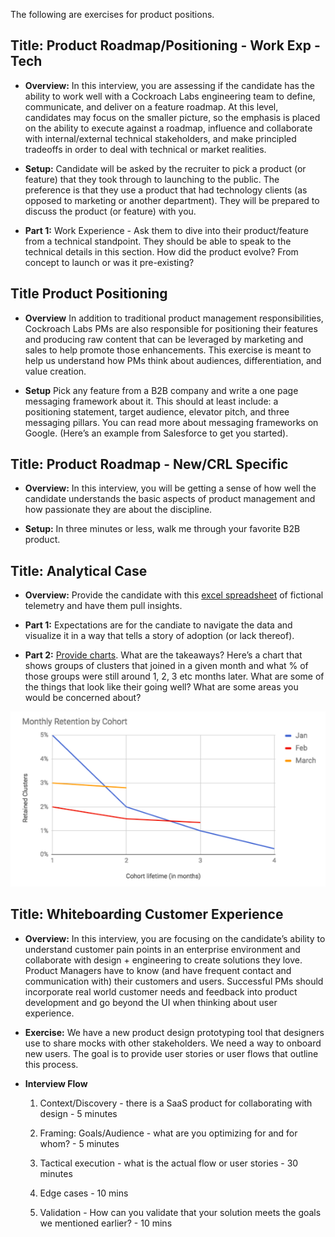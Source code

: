 The following are exercises for product positions.

## **Title: Product Roadmap/Positioning - Work Exp - Tech**

- **Overview:** In this interview, you are assessing if the candidate has the ability to work well with a Cockroach Labs engineering team to define, communicate, and deliver on a feature roadmap. At this level, candidates may focus on the smaller picture, so the emphasis is placed on the ability to execute against a roadmap, influence and collaborate with internal/external technical stakeholders, and make principled tradeoffs in order to deal with technical or market realities.

- **Setup:** Candidate will be asked by the recruiter to pick a product (or feature) that they took through to launching to the public. The preference is that they use a product that had technology clients (as opposed to marketing or another department). They will be prepared to discuss the product (or feature) with you.

- **Part 1:** Work Experience - Ask them to dive into their product/feature from a technical standpoint. They should be able to speak to the technical details in this section. How did the product evolve? From concept to launch or was it pre-existing? 

## **Title** **Product Positioning**
- **Overview** In addition to traditional product management responsibilities, Cockroach Labs PMs are also responsible for positioning their features and producing raw content that can be leveraged by marketing and sales to help promote those enhancements. This exercise is meant to help us understand how PMs think about audiences, differentiation, and value creation. 

- **Setup** Pick any feature from a B2B company and write a one page messaging framework about it. This should at least include: a positioning statement, target audience, elevator pitch, and three messaging pillars. You can read more about messaging frameworks on Google. (Here’s an example from Salesforce to get you started).

## **Title:** **Product Roadmap - New/CRL Specific**

- **Overview:** In this interview, you will be getting a sense of how well the candidate understands the basic aspects of product management and how passionate they are about the discipline.

- **Setup:** In three minutes or less, walk me through your favorite B2B product.

## **Title:** **Analytical Case**

- **Overview:** Provide the candidate with this  [excel spreadsheet](https://docs.google.com/spreadsheets/d/12f3kjlTs5QpCmsvXo-ZLOWG5rFdc4DaB6TwJxoQxVOE/edit#gid=0) of fictional telemetry and have them pull insights. 

- **Part 1:** Expectations are for the candiate to navigate the data and visualize it in a way that tells a story of adoption (or lack thereof). 

- **Part 2:** [Provide charts](https://docs.google.com/a/cockroachlabs.com/spreadsheets/d/1U49nuhoz4wL3mThxLrIEiXcchObMK-VI3QZX6vbgZ-s/edit?zx=we6r4gilfygy&usp=docs_web). What are the takeaways? Here’s a chart that shows groups of clusters that joined in a given month and what % of those groups were still around 1, 2, 3 etc months later.  What are some of the things that look like their going well? What are some areas you would be concerned about? 

![](images/AnalyticalCase.png)
   
## **Title:** **Whiteboarding Customer Experience**

- **Overview:** In this interview, you are focusing on the candidate’s ability to understand customer pain points in an enterprise environment and collaborate with design + engineering to create solutions they love. Product Managers have to know (and have frequent contact and communication with) their customers and users. Successful PMs should incorporate real world customer needs and feedback into product development and go beyond the UI when thinking about user experience.

- **Exercise:** We have a new product design prototyping tool that designers use to share mocks with other stakeholders. We need a way to onboard new users. The goal is to provide user stories or user flows that outline this process. 

- **Interview Flow** 
    1. Context/Discovery - there is a SaaS product for collaborating with design - 5 minutes
    
    2. Framing: Goals/Audience - what are you optimizing for and for whom? - 5 minutes
    
    3. Tactical execution - what is the actual flow or user stories - 30 minutes

    4. Edge cases - 10 mins

    5. Validation - How can you validate that your solution meets the goals we mentioned earlier? - 10 mins
